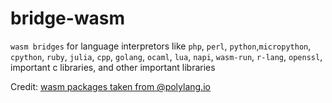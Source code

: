 # bridge-wasm
`wasm bridges` for language interpretors like `php`, `perl`, `python`,`micropython`, `cpython`, `ruby`, `julia`, `cpp`, `golang`, `ocaml`, `lua`, `napi`, `wasm-run`, `r-lang`, `openssl`, important c libraries, and other important libraries
 

Credit: [wasm packages taken from @polylang.io](https://github.com/chris-koch-penn/polylang.io/tree/master/wasm)

